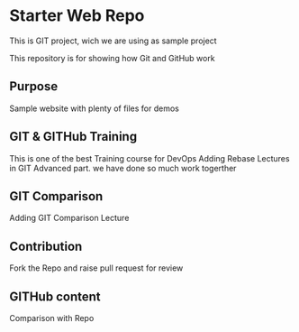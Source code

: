# Starter Web Repo

This is GIT project, wich we are using as sample project

This repository is for showing how Git and GitHub work

## Purpose
Sample website with plenty of files for demos

## GIT & GITHub Training
This is one of the best Training course for DevOps
Adding Rebase Lectures in GIT Advanced part. we have done so much work togerther

## GIT Comparison
Adding GIT Comparison Lecture

## Contribution
Fork the Repo and raise pull request for review

## GITHub content
Comparison with Repo